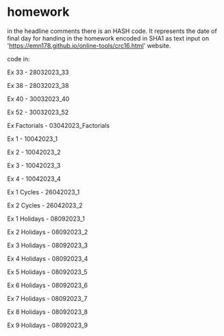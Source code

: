 # homework

in the headline comments there is an HASH code. It represents the date of final day for handing in the homework encoded in 
SHA1 as text input on 'https://emn178.github.io/online-tools/crc16.html' website.

code in:

Ex 33 - 28032023_33

Ex 38 - 28032023_38

Ex 40 - 30032023_40

Ex 52 - 30032023_52

Ex Factorials - 03042023_Factorials

Ex 1 - 10042023_1

Ex 2 - 10042023_2

Ex 3 - 10042023_3

Ex 4 - 10042023_4

Ex 1 Cycles - 26042023_1

Ex 2 Cycles - 26042023_2

Ex 1 Holidays - 08092023_1

Ex 2 Holidays - 08092023_2

Ex 3 Holidays - 08092023_3

Ex 4 Holidays - 08092023_4

Ex 5 Holidays - 08092023_5

Ex 6 Holidays - 08092023_6

Ex 7 Holidays - 08092023_7

Ex 8 Holidays - 08092023_8

Ex 9 Holidays - 08092023_9
